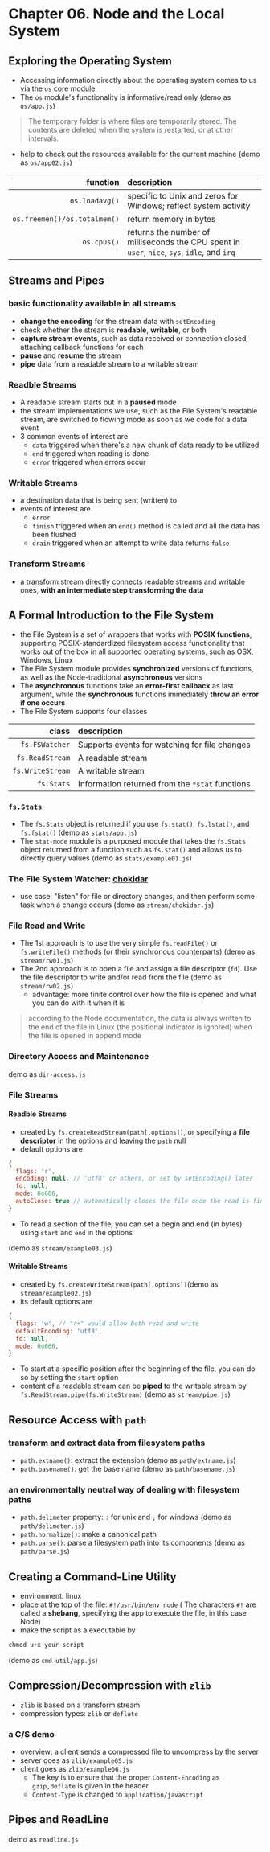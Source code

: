 # Chapter 06. Node and the Local System  

## Exploring the Operating System  
+ Accessing information directly about the operating system comes to us via the `os` core module  
+ The `os` module's functionality is informative/read only (demo as `os/app.js`)   

> The temporary folder is where files are temporarily stored. The contents are deleted when the system is restarted, or at other intervals.  

+ help to check out the resources available for the current machine (demo as `os/app02.js`)   

function | description 
--------:|:----------
`os.loadavg()`  | specific to Unix and zeros for Windows; reflect system activity  
`os.freemen()/os.totalmem()`  | return memory in bytes
`os.cpus()` |returns the number of milliseconds the CPU spent in `user`, `nice`, `sys`, `idle`, and `irq` 

## Streams and Pipes  
### basic functionality available in all streams  
+ **change the encoding** for the stream data with `setEncoding`  
+ check whether the stream is **readable**, **writable**, or both  
+ **capture stream events**, such as data received or connection closed, attaching callback functions for each  
+ **pause** and **resume** the stream  
+ **pipe** data from a readable stream to a writable stream  

### Readble Streams  
+ A readable stream starts out in a **paused** mode    
+ the stream implementations we use, such as the File System's readable stream, are switched to flowing mode as soon as we code for a data event  
+ 3 common events of interest are  
  - `data` triggered when there's a new chunk of data ready to be utilized  
  - `end` triggered when reading is done  
  - `error` triggered when errors occur  

### Writable Streams  
+ a destination data that is being sent (written) to  
+ events of interest are  
  - `error`  
  - `finish` triggered when an `end()` method is called and all the data has been flushed  
  - `drain` triggered when an attempt to write data returns `false`  

### Transform Streams 
+ a transform stream directly connects readable streams and writable ones, **with an intermediate step transforming the data**    

## A Formal Introduction to the File System  
+ the File System is a set of wrappers that works with **POSIX functions**, supporting POSIX-standardized filesystem access functionality that works out of the box in all supported operating systems, such as OSX, Windows, Linux   
+ The File System module provides **synchronized** versions of functions, as well as the Node-traditional **asynchronous** versions  
+ The **asynchronous** functions take an **error-first callback** as last argument, while the **synchronous** functions immediately **throw an error if one occurs**     
+ The File System supports four classes  

class | description
-----:|:-----------
`fs.FSWatcher`  | Supports events for watching for file changes
`fs.ReadStream` | A readable stream
`fs.WriteStream`| A writable stream
`fs.Stats`      | Information returned from the `*stat` functions

### `fs.Stats`  
+ The `fs.Stats` object is returned if you use `fs.stat()`, `fs.lstat()`, and `fs.fstat()` (demo as `stats/app.js`)  
+  The `stat-mode` module is a purposed module that takes the `fs.Stats` object returned from a function such as `fs.stat()` and allows us to directly query values (demo as `stats/example01.js`)   

### The File System Watcher: [chokidar](https://github.com/paulmillr/chokidar)  
+ use case: "listen" for file or directory changes, and then perform some task when a change occurs (demo as `stream/chokidar.js`)  

### File Read and Write  
+ The 1st approach is to use the very simple `fs.readFile()` or `fs.writeFile()` methods (or their synchronous counterparts) (demo as `stream/rw01.js`)   
+ The 2nd approach is to open a file and assign a file descriptor (`fd`). Use the file descriptor to write and/or read from the file (demo as `stream/rw02.js`)    
  - advantage: more finite control over how the file is opened and what you can do with it when it is   

>  according to the Node documentation, the data is always written to the end of the file in Linux (the positional indicator is ignored) when the file is opened in append mode  

### Directory Access and Maintenance  
demo as `dir-access.js`  

### File Streams  
#### Readble Streams  
+ created by `fs.createReadStream(path[,options])`, or specifying a **file descriptor** in the options and leaving the `path` null  
+ default options are  
```javascript
{ 
  flags: 'r',
  encoding: null, // 'utf8' or others, or set by setEncoding() later
  fd: null,
  mode: 0o666,
  autoClose: true // automatically closes the file once the read is finished
}
```

+ To read a section of the file, you can set a begin and end (in bytes) using `start` and `end` in the options  

(demo as `stream/example03.js`)  

#### Writable Streams  
+ created by `fs.createWriteStream(path[,options])`(demo as `stream/example02.js`)  
+ its default options are  
```javascript
{ 
  flags: 'w', // "r+" would allow both read and write 
  defaultEncoding: 'utf8',
  fd: null,
  mode: 0o666, 
}
```

+ To start at a specific position after the beginning of the file, you can do so by setting the `start` option  
+ content of a readable stream can be **piped** to the writable stream by `fs.ReadStream.pipe(fs.WriteStream)` (demo as `stream/pipe.js`)  

## Resource Access with `path`   
### transform and extract data from filesystem paths  
+ `path.extname()`: extract the extension (demo as `path/extname.js`)  
+ `path.basename()`: get the base name (demo as `path/basename.js`)   

### an environmentally neutral way of dealing with filesystem paths  
+ `path.delimeter` property: `:` for unix and `;` for windows (demo as `path/delimeter.js`)  
+ `path.normalize()`: make a canonical path  
+ `path.parse()`: parse a filesystem path into its components (demo as `path/parse.js`)   

## Creating a Command-Line Utility  
+ environment: linux  
+ place at the top of the file: `#!/usr/bin/env node` ( The characters `#!` are called a **shebang**, specifying the app to execute the file, in this case Node)    
+ make the script as a executable by  
```javascript
chmod u+x your-script
```
(demo as `cmd-util/app.js`)  

## Compression/Decompression with `zlib`  
+ `zlib` is based on a transform stream  
+ compression types: `zlib` or `deflate`  
### a C/S demo  
+ overview: a client sends a compressed file to uncompress by the server  
+ server goes as `zlib/example05.js`
+ client goes as `zlib/example06.js`
  - The key is to ensure that the proper `Content-Encoding` as `gzip,deflate` is given in the header  
  - `Content-Type` is changed to `application/javascript`  

## Pipes and ReadLine  
demo as `readline.js`  